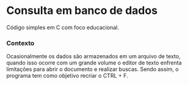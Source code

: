 # Consulta em banco de dados
Código simples em C com foco educacional.

### Contexto
Ocasionalmente os dados são armazenados em um arquivo de texto, quando isso ocorre com um grande volume o editor de texto enfrenta limitações para abrir o documento e realizar buscas. Sendo assim, o programa tem como objetivo recriar o CTRL + F.

